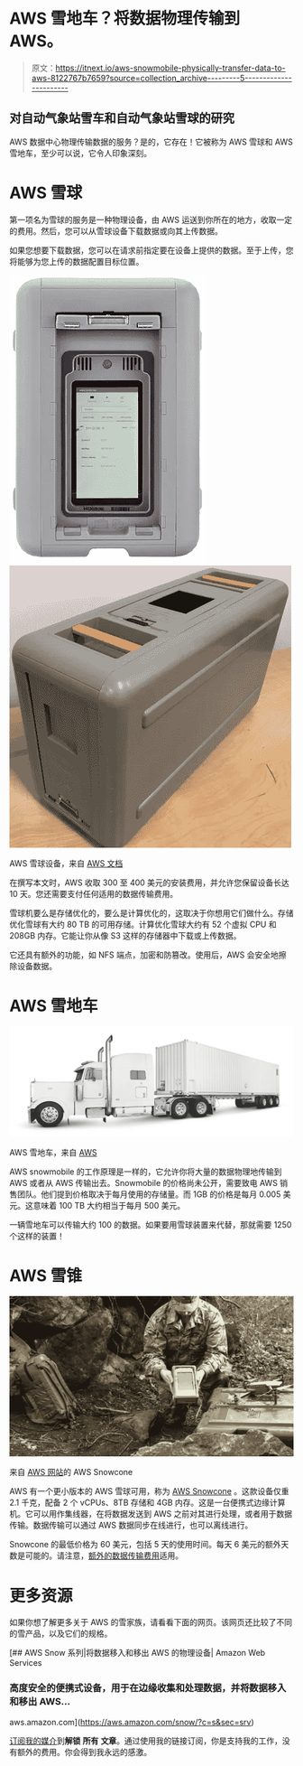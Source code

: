 # AWS 雪地车？将数据物理传输到 AWS。

> 原文：<https://itnext.io/aws-snowmobile-physically-transfer-data-to-aws-8122767b7659?source=collection_archive---------5----------------------->

## 对自动气象站雪车和自动气象站雪球的研究

AWS 数据中心物理传输数据的服务？是的，它存在！它被称为 AWS 雪球和 AWS 雪地车，至少可以说，它令人印象深刻。

# AWS 雪球

第一项名为雪球的服务是一种物理设备，由 AWS 运送到你所在的地方，收取一定的费用。然后，您可以从雪球设备下载数据或向其上传数据。

如果您想要下载数据，您可以在请求前指定要在设备上提供的数据。至于上传，您将能够为您上传的数据配置目标位置。

![](img/ad4421eb4acf123990414b8793b5977e.png)![](img/2c5d0192cb6975c3fba347ad5dc2863b.png)

AWS 雪球设备，来自 [AWS 文档](https://docs.aws.amazon.com/snowball/latest/developer-guide/using-device.html)

在撰写本文时，AWS 收取 300 至 400 美元的安装费用，并允许您保留设备长达 10 天。您还需要支付任何适用的数据传输费用。

雪球机要么是存储优化的，要么是计算优化的，这取决于你想用它们做什么。存储优化雪球有大约 80 TB 的可用存储。计算优化雪球大约有 52 个虚拟 CPU 和 208GB 内存。它能让你从像 S3 这样的存储器中下载或上传数据。

它还具有额外的功能，如 NFS 端点，加密和防篡改。使用后，AWS 会安全地擦除设备数据。

# AWS 雪地车

![](img/c6ab8b930676d61b890dea1171f70af9.png)

AWS 雪地车，来自 [AWS](https://aws.amazon.com/blogs/publicsector/category/government/page/9/)

AWS snowmobile 的工作原理是一样的，它允许你将大量的数据物理地传输到 AWS 或者从 AWS 传输出去。Snowmobile 的价格尚未公开，需要致电 AWS 销售团队。他们提到价格取决于每月使用的存储量。而 1GB 的价格是每月 0.005 美元。这意味着 100 TB 大约相当于每月 500 美元。

一辆雪地车可以传输大约 100 的数据。如果要用雪球装置来代替，那就需要 1250 个这样的装置！

# AWS 雪锥

![](img/60d0dca49290246b8117ff301d7fa780.png)

来自 [AWS 网站](https://aws.amazon.com/snowcone/?whats-new-cards.sort-by=item.additionalFields.postDateTime&whats-new-cards.sort-order=desc)的 AWS Snowcone

AWS 有一个更小版本的 AWS 雪球可用，称为 [AWS Snowcone](https://aws.amazon.com/snowcone/) 。这款设备仅重 2.1 千克，配备 2 个 vCPUs、8TB 存储和 4GB 内存。这是一台便携式边缘计算机。它可以用作集线器，在将数据发送到 AWS 之前对其进行处理，或者用于数据传输。数据传输可以通过 AWS 数据同步在线进行，也可以离线进行。

Snowcone 的最低价格为 60 美元，包括 5 天的使用时间。每天 6 美元的额外天数是可能的。请注意，[额外的数据传输费用](https://aws.amazon.com/snowcone/pricing/)适用。

# 更多资源

如果你想了解更多关于 AWS 的雪家族，请看看下面的网页。该网页还比较了不同的雪产品，以及它们的规格。

[](https://aws.amazon.com/snow/?c=s&sec=srv) [## AWS Snow 系列|将数据移入和移出 AWS 的物理设备| Amazon Web Services

### 高度安全的便携式设备，用于在边缘收集和处理数据，并将数据移入和移出 AWS…

aws.amazon.com](https://aws.amazon.com/snow/?c=s&sec=srv) 

[订阅我的媒介](https://kevinvr.medium.com/membership)到**解锁** **所有** **文章**。通过使用我的链接订阅，你是支持我的工作，没有额外的费用。你会得到我永远的感激。